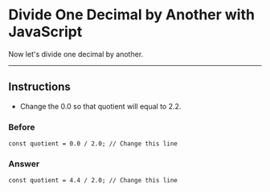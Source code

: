 # Divide One Decimal by Another with JavaScript
Now let's divide one decimal by another.

--- 

## Instructions
- Change the 0.0 so that quotient will equal to 2.2.

### Before

```
const quotient = 0.0 / 2.0; // Change this line
```

### Answer

```
const quotient = 4.4 / 2.0; // Change this line
```